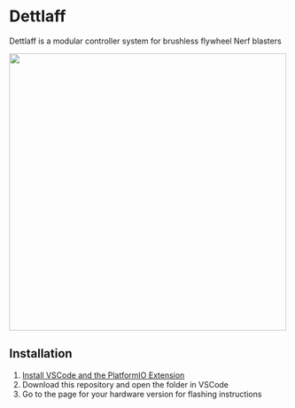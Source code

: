 # Dettlaff

Dettlaff is a modular controller system for brushless flywheel Nerf blasters

<img src="https://user-images.githubusercontent.com/7078138/204194810-8d1cde03-946f-4490-8cfc-5caf0bca2ed5.jpg" width="500">

## Installation
1. [Install VSCode and the PlatformIO Extension](https://platformio.org/install/ide?install=vscode)
2. Download this repository and open the folder in VSCode
3. Go to the page for your hardware version for flashing instructions
